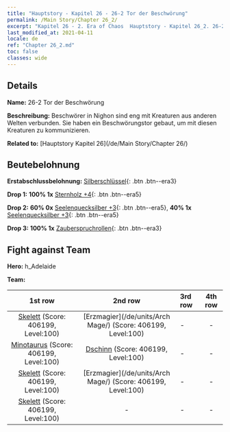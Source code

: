 ```yaml
---
title: "Hauptstory - Kapitel 26 - 26-2 Tor der Beschwörung"
permalink: /Main Story/Chapter 26_2/
excerpt: "Kapitel 26 - 2. Era of Chaos  Hauptstory - Kapitel 26_2. 26-2 Tor der Beschwörung"
last_modified_at: 2021-04-11
locale: de
ref: "Chapter 26_2.md"
toc: false
classes: wide
---
```


## Details

 **Name:** 26-2 Tor der Beschwörung

 **Beschreibung:** Beschwörer in Nighon sind eng mit Kreaturen aus anderen Welten verbunden. Sie haben ein Beschwörungstor gebaut, um mit diesen Kreaturen zu kommunizieren.

 **Related to:** [Hauptstory Kapitel 26](/de/Main Story/Chapter 26/)

## Beutebelohnung

 **Erstabschlussbelohnung:** [Silberschlüssel](/de/Items/con_693/){: .btn .btn--era3}

 **Drop 1:** **100% 1x** [Sternholz +4](/de/Items/mat_90/){: .btn .btn--era5}

 **Drop 2:** **60% 0x** [Seelenquecksilber +3](/de/Items/mat_84/){: .btn .btn--era5}, **40% 1x** [Seelenquecksilber +3](/de/Items/mat_84/){: .btn .btn--era5}

 **Drop 3:** **100% 1x** [Zauberspruchrollen](/de/Items/con_694/){: .btn .btn--era3}


## Fight against Team
 **Hero:** h_Adelaide

 **Team:**


  | 1st row | 2nd row | 3rd row | 4th row |
  |:----:|:----:|:----|:----:|
  | [Skelett](/de/units/Skeleton/) (Score: 406199, Level:100)  | [Erzmagier](/de/units/Arch Mage/) (Score: 406199, Level:100)  | - | - |
  | [Minotaurus](/de/units/Minotaur/) (Score: 406199, Level:100)  | [Dschinn](/de/units/Genie/) (Score: 406199, Level:100)  | - | - |
  | [Skelett](/de/units/Skeleton/) (Score: 406199, Level:100)  | [Erzmagier](/de/units/Arch Mage/) (Score: 406199, Level:100)  | - | - |
  | [Skelett](/de/units/Skeleton/) (Score: 406199, Level:100)  | - | - | - |


